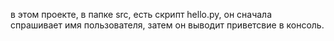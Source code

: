 в этом проекте, в папке src, есть скрипт hello.py, он сначала спрашивает имя пользователя, затем он выводит приветсвие в консоль.  
